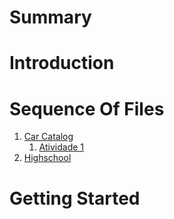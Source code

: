 # Summary

# Introduction

# Sequence Of Files
1. [Car Catalog](car_catalog/)
	1. [Atividade 1](at01/)
2. [Highschool](highschool_api)
# Getting Started

